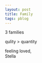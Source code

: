 ```yaml
---
layout: post
title: Family
tags: pblog
---
```



3 families

qulity > quantity


feeling loved, <br>
Stella
